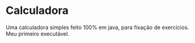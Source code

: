 # Calculadora
Uma calculadora simples feito 100% em java, para fixação de exercícios. Meu primeiro executável.
